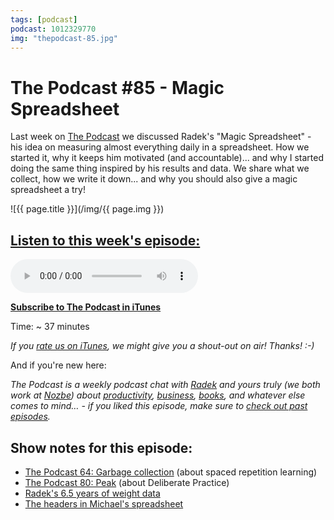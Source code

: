 ```yaml
---
tags: [podcast]
podcast: 1012329770
img: "thepodcast-85.jpg"
---
```


# The Podcast #85 - Magic Spreadsheet

Last week on [The Podcast][p] we discussed Radek's "Magic Spreadsheet" - his idea on measuring almost everything daily in a spreadsheet. How we started it, why it keeps him motivated (and accountable)... and why I started doing the same thing inspired by his results and data. We share what we collect, how we write it down... and why you should also give a magic spreadsheet a try!

<!--More-->

![{{ page.title }}](/img/{{ page.img }})

## [Listen to this week's episode:][e]

<audio controls>
<source src="https://files.nozbe.com/podcast/085.mp3" type="audio/mpeg">
</audio>

**[Subscribe to The Podcast in iTunes][i]**

Time: ~ 37 minutes

*If you [rate us on iTunes][i], we might give you a shout-out on air! Thanks! :-)*

And if you're new here:

*The Podcast is a weekly podcast chat with [Radek][r] and yours truly (we both work at [Nozbe][n]) about [productivity](/productivity), [business](/business), [books](/books), and whatever else comes to mind… - if you liked this episode, make sure to [check out past episodes](/podcast).*

## Show notes for this episode:

  * [The Podcast 64: Garbage collection](http://thepodcast.fm/episodes/64) (about spaced repetition learning)
  * [The Podcast 80: Peak](http://thepodcast.fm/episodes/80) (about Deliberate Practice)
  * [Radek's 6.5 years of weight data](https://twitter.com/radexp/status/815865175077220352)
  * [The headers in Michael's spreadsheet](https://www.dropbox.com/s/bqi81m9hku80l87/Screenshot%202017-02-16%2010.19.41.png?dl=0)

[e]: http://thepodcast.fm/episodes/85
[p]: https://michael.gratis/thepodcastfm
[n]: https://nozbe.com/?a=mike
[r]: https://michael.gratis/radex
[i]: https://michael.gratis/thepodcast
[o]: https://michael.gratis/ipadonly

[pm]: http://productivemag.com/